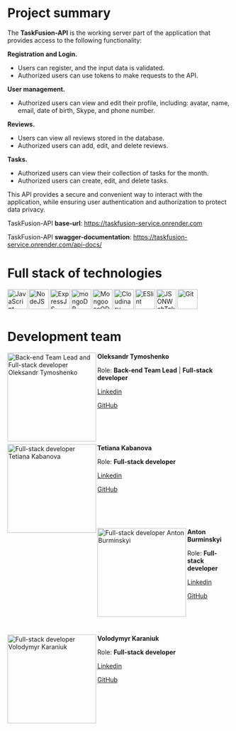 # Project summary
The **TaskFusion-API** is the working server part of the application that provides access to the following functionality:

**Registration and Login.**
- Users can register, and the input data is validated.
- Authorized users can use tokens to make requests to the API.

**User management.**
- Authorized users can view and edit their profile, including: avatar, name, email, date of birth, Skype, and phone number.

**Reviews.**
- Users can view all reviews stored in the database.
- Authorized users can add, edit, and delete reviews.

**Tasks.**
- Authorized users can view their collection of tasks for the month.
- Authorized users can create, edit, and delete tasks.

This API provides a secure and convenient way to interact with the application, while ensuring user authentication and authorization to protect data privacy.

TaskFusion-API **base-url**: https://taskfusion-service.onrender.com

TaskFusion-API **swagger-documentation**: https://taskfusion-service.onrender.com/api-docs/

# Full stack of technologies
<div>
<img align="left" src="https://th.bing.com/th/id/OIP.fxMFAWgcs9ASnyZoIMeLJAHaHa?pid=ImgDet&rs=1" alt="JavaScript"  height="45">
<img align="left" src="https://th.bing.com/th/id/OIP.JzMKygYxjaVL4OWIIl7sXgHaIb?pid=ImgDet&rs=1" alt="NodeJS"  height="45">
<img align="left" src="https://upload.wikimedia.org/wikipedia/commons/6/64/Expressjs.png" alt="ExpressJS"  height="45">
<img align="left" src="https://th.bing.com/th/id/R.0e23481b805fa66eb9ff0c177ff27030?rik=00LN9yVT3nMAyw&riu=http%3a%2f%2fpluspng.com%2fimg-png%2flogo-mongodb-png-mongodb-1600.png&ehk=YwJU48GqAzZ6V3Zlafc4pyilw%2biV5XBxEO7chpNV3M8%3d&risl=&pid=ImgRaw&r=0" alt="mongoDB" height="45">
<img align="left" src="https://thecodebarbarian.com/images/mongoose5.png" alt="MongooseODM"  height="45">
<img align="left" src="https://cloudinary-marketing-res.cloudinary.com/image/upload/w_320,h_223,c_pad,b_auto:predominant,fl_preserve_transparency/v1672871595/stacked_logo_blue.jpg?_s=public-apps" alt="Cloudinary"  height="45">
<img align="left" src="https://images.credly.com/images/e6eebd0c-6a17-4c06-b172-02ca9f6beb06/eslint.png" alt="ESlint"  height="45">
<img align="left" src="https://play-lh.googleusercontent.com/3C-hB-KWoyWzZjUnRsXUPu-bqB3HUHARMLjUe9OmPoHa6dQdtJNW30VrvwQ1m7Pln3A" alt="JSONWebToken"  height="45">
<img align="left" src="https://s3.amazonaws.com/media-p.slid.es/uploads/332149/images/2620503/Git-Icon-1788C.png" alt="Git"  height="45">
</div>
<br> 
<br> 
<br> 

# Development team
<div>
  <img align="left" src="https://cdn.pixabay.com/photo/2016/08/08/09/17/avatar-1577909_1280.png" alt="Back-end Team Lead and Full-stack developer Oleksandr Tymoshenko"  height="200">
  <p><strong>Oleksandr Tymoshenko</strong></p>
  <p>Role: <strong>Back-end Team Lead</strong> | <strong>Full-stack developer</strong></p>
  <p><a href="https://www.linkedin.com/in/olksndr-tymoshenko/" target="_blank" rel="noopener noreferrer">Linkedin</a></p>
  <p><a href="https://github.com/olksndri" target="_blank" rel="noopener noreferrer">GitHub</a></p>
</div>

<br>
<br>
<br>

<div>
  <img align="left" src="https://cdn.pixabay.com/photo/2016/08/08/09/17/avatar-1577909_1280.png" alt="Full-stack developer Tetiana Kabanova"  height="200">
  <p><strong>Tetiana Kabanova</strong></p>
  <p>Role: <strong>Full-stack developer</strong></p>
  <p><a href="https://www.linkedin.com/in/tetiana-kabanova/" target="_blank" rel="noopener noreferrer">Linkedin</a></p>
  <p><a href="https://github.com/TetianaKabanova" target="_blank" rel="noopener noreferrer">GitHub</a></p>
</div>

<br>
<br>
<br>

<div>
  <img align="left" src="https://cdn.pixabay.com/photo/2016/08/08/09/17/avatar-1577909_1280.png" alt="Full-stack developer Anton Burminskyi"  height="200">
  <p><strong>Anton Burminskyi</strong></p>
  <p>Role: <strong>Full-stack developer</strong></p>
  <p><a href="https://www.linkedin.com/in/anton-burminskyi/" target="_blank" rel="noopener noreferrer">Linkedin</a></p>
  <p><a href="https://github.com/Burminskyi" target="_blank" rel="noopener noreferrer">GitHub</a></p>
</div>

<br>
<br>
<br>

<div>
  <img align="left" src="https://cdn.pixabay.com/photo/2016/08/08/09/17/avatar-1577909_1280.png" alt="Full-stack developer Volodymyr Karaniuk"  height="200">
  <p><strong>Volodymyr Karaniuk</strong></p>
  <p>Role: <strong>Full-stack developer</strong></p>
  <p><a href="https://www.linkedin.com/in/volodymyr-karaniuk/" target="_blank" rel="noopener noreferrer">Linkedin</a></p>
  <p><a href="https://github.com/karanukvova" target="_blank" rel="noopener noreferrer">GitHub</a></p>
</div>

